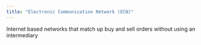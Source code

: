 ```yaml
---
title: "Electronic Communication Network (ECN)"
---
```

Internet based networks that match up buy and sell orders without using an intermediary

